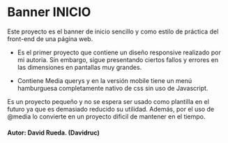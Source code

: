 # Banner INICIO

Este proyecto es el banner de inicio sencillo y como estilo de práctica del front-end de una página web. 

* Es el primer proyecto que contiene un diseño responsive realizado por mi autoria. Sin embargo, sigue presentando ciertos fallos y errores en las dimensiones en pantallas muy grandes.

* Contiene Media querys y en la versión mobile tiene un menú hamburguesa completamente nativo de css sin uso de Javascript.

Es un proyecto pequeño y no se espera ser usado como plantilla en el futuro ya que es demasiado reducido su utilidad. Además, por el uso de @media lo convierte en un proyecto dificil de mantener en el tiempo. 

#### Autor: David Rueda. (Davidruc)

